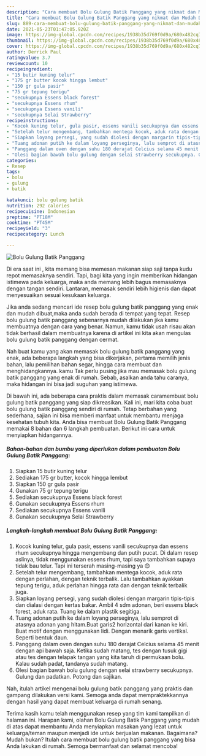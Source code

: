 ```yaml
---
description: "Cara membuat Bolu Gulung Batik Panggang yang nikmat dan Mudah Dibuat"
title: "Cara membuat Bolu Gulung Batik Panggang yang nikmat dan Mudah Dibuat"
slug: 889-cara-membuat-bolu-gulung-batik-panggang-yang-nikmat-dan-mudah-dibuat
date: 2021-05-23T01:47:05.920Z
image: https://img-global.cpcdn.com/recipes/1938b35d769f0d9a/680x482cq70/bolu-gulung-batik-panggang-foto-resep-utama.jpg
thumbnail: https://img-global.cpcdn.com/recipes/1938b35d769f0d9a/680x482cq70/bolu-gulung-batik-panggang-foto-resep-utama.jpg
cover: https://img-global.cpcdn.com/recipes/1938b35d769f0d9a/680x482cq70/bolu-gulung-batik-panggang-foto-resep-utama.jpg
author: Derrick Paul
ratingvalue: 3.7
reviewcount: 10
recipeingredient:
- "15 butir kuning telur"
- "175 gr butter kocok hingga lembut"
- "150 gr gula pasir"
- "75 gr tepung terigu"
- "secukupnya Essens black forest"
- "secukupnya Essens rhum"
- "secukupnya Essens vanili"
- "secukupnya Selai Strawberry"
recipeinstructions:
- "Kocok kuning telur, gula pasir, essens vanili secukupnya dan essens rhum secukupnya hingga mengembang dan putih pucat. Di dalam resep aslinya, tidak menggunakan essens rhum, tapi saya tambahkan supaya tidak bau telur. Tapi ini terserah masing-masing ya 😊"
- "Setelah telur mengembang, tambahkan mentega kocok, aduk rata dengan perlahan, dengan teknik terbalik. Lalu tambahkan ayakkan tepung terigu, aduk perlahan hingga rata dan dengan teknik terbalik juga."
- "Siapkan loyang persegi, yang sudah diolesi dengan margarin tipis-tipis dan dialasi dengan kertas bakar. Ambil 4 sdm adonan, beri essens black forest, aduk rata. Tuang ke dalam plastik segitiga."
- "Tuang adonan putih ke dalam loyang perseginya, lalu semprot di atasnya adonan yang hitam.Buat garis2 horizontal dari kanan ke kiri. Buat motif dengan menggunakan lidi. Dengan menarik garis vertikal. Seperti bentuk daun."
- "Panggang dalam oven dengan suhu 180 derajat Celcius selama 45 menit dengan api bawah saja. Ketika sudah matang, tes dengan tusuk gigi atau tes dengan telapak tangan yang kita taruh di permukaan bolu. Kalau sudah padat, tandanya sudah matang."
- "Olesi bagian bawah bolu gulung dengan selai strawberry secukupnya. Gulung dan padatkan. Potong dan sajikan."
categories:
- Resep
tags:
- bolu
- gulung
- batik

katakunci: bolu gulung batik 
nutrition: 292 calories
recipecuisine: Indonesian
preptime: "PT18M"
cooktime: "PT45M"
recipeyield: "3"
recipecategory: Lunch

---
```



![Bolu Gulung Batik Panggang](https://img-global.cpcdn.com/recipes/1938b35d769f0d9a/680x482cq70/bolu-gulung-batik-panggang-foto-resep-utama.jpg)

Di era  saat ini , kita memang bisa memesan makanan siap saji tanpa kudu repot memasaknya sendiri. Tapi, bagi kita yang ingin memberikan hidangan istimewa pada keluarga, maka anda memang lebih bagus memasaknya dengan tangan sendiri. Lantaran, memasak sendiri lebih higienis dan dapat menyesuaikan sesuai kesukaan keluarga.

Jika anda sedang mencari ide resep bolu gulung batik panggang yang enak dan mudah dibuat,maka anda sudah berada di tempat yang tepat. Resep bolu gulung batik panggang  sebenarnya mudah dilakukan jika kamu membuatnya dengan cara yang benar. Namun, kamu tidak usah risau akan tidak berhasil dalam membuatnya 
karena di artikel ini kita akan mengulas bolu gulung batik panggang dengan cermat.  



Nah buat kamu yang akan memasak bolu gulung batik panggang yang enak, ada beberapa langkah yang bisa dikerjakan, pertama memilih jenis bahan, lalu pemilihan bahan segar, hingga cara membuat dan menghidangkannya. kamu Tak perlu pusing jika mau memasak bolu gulung batik panggang yang enak di rumah. Sebab, asalkan anda  tahu caranya, maka hidangan ini bisa jadi suguhan yang istimewa.

Di bawah ini, ada beberapa cara praktis  dalam memasak caramembuat bolu gulung batik panggang yang siap dikreasikan. Kali ini, mari kita coba buat bolu gulung batik panggang sendiri di rumah. Tetap berbahan yang sederhana, sajian ini bisa memberi manfaat untuk membantu menjaga kesehatan tubuh kita. Anda bisa membuat Bolu Gulung Batik Panggang memakai 8 bahan dan 6 langkah pembuatan. Berikut ini cara untuk menyiapkan hidangannya.

<!--inarticleads1-->

##### Bahan-bahan dan bumbu yang diperlukan dalam pembuatan Bolu Gulung Batik Panggang:

1. Siapkan 15 butir kuning telur
1. Sediakan 175 gr butter, kocok hingga lembut
1. Siapkan 150 gr gula pasir
1. Gunakan 75 gr tepung terigu
1. Sediakan secukupnya Essens black forest
1. Gunakan secukupnya Essens rhum
1. Sediakan secukupnya Essens vanili
1. Gunakan secukupnya Selai Strawberry




<!--inarticleads2-->

##### Langkah-langkah membuat Bolu Gulung Batik Panggang:

1. Kocok kuning telur, gula pasir, essens vanili secukupnya dan essens rhum secukupnya hingga mengembang dan putih pucat. Di dalam resep aslinya, tidak menggunakan essens rhum, tapi saya tambahkan supaya tidak bau telur. Tapi ini terserah masing-masing ya 😊
1. Setelah telur mengembang, tambahkan mentega kocok, aduk rata dengan perlahan, dengan teknik terbalik. Lalu tambahkan ayakkan tepung terigu, aduk perlahan hingga rata dan dengan teknik terbalik juga.
1. Siapkan loyang persegi, yang sudah diolesi dengan margarin tipis-tipis dan dialasi dengan kertas bakar. Ambil 4 sdm adonan, beri essens black forest, aduk rata. Tuang ke dalam plastik segitiga.
1. Tuang adonan putih ke dalam loyang perseginya, lalu semprot di atasnya adonan yang hitam.Buat garis2 horizontal dari kanan ke kiri. Buat motif dengan menggunakan lidi. Dengan menarik garis vertikal. Seperti bentuk daun.
1. Panggang dalam oven dengan suhu 180 derajat Celcius selama 45 menit dengan api bawah saja. Ketika sudah matang, tes dengan tusuk gigi atau tes dengan telapak tangan yang kita taruh di permukaan bolu. Kalau sudah padat, tandanya sudah matang.
1. Olesi bagian bawah bolu gulung dengan selai strawberry secukupnya. Gulung dan padatkan. Potong dan sajikan.




Nah, itulah artikel mengenai  bolu gulung batik panggang  yang praktis dan gampang dilakukan versi kami. Semoga anda dapat mempraktekkannya dengan hasil yang dapat membuat keluarga di rumah senang. 

Terima kasih kamu telah menggunakan resep yang tim kami tampilkan di halaman ini. Harapan kami, olahan  Bolu Gulung Batik Panggang yang mudah di atas dapat membantu Anda menyiapkan masakan yang lezat untuk keluarga/teman maupun menjadi ide untuk berjualan makanan. Bagaimana? Mudah bukan? Itulah cara membuat bolu gulung batik panggang yang bisa Anda lakukan di rumah. Semoga bermanfaat dan selamat mencoba!

